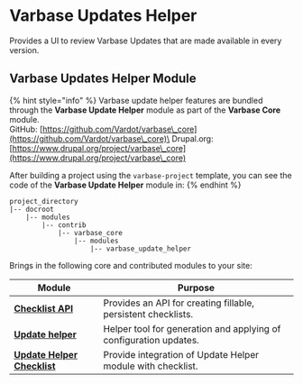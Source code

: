 # Varbase Updates Helper

Provides a UI to review Varbase Updates that are made available in every version.

## Varbase Updates Helper Module <a href="#varbase-tour-module" id="varbase-tour-module"></a>

{% hint style="info" %}
Varbase update helper features are bundled through the **Varbase Update Helper** module as part of the **Varbase Core** module.\
GitHub: [https://github.com/Vardot/varbase\_core](https://github.com/Vardot/varbase\_core)\
Drupal.org: [https://www.drupal.org/project/varbase\_core](https://www.drupal.org/project/varbase\_core)

After building a project using the `varbase-project` template, you can see the code of the **Varbase Update Helper** module in:
{% endhint %}

```
project_directory
|-- docroot
    |-- modules
        |-- contrib
            |-- varbase_core
                |-- modules
                    |-- varbase_update_helper
```

Brings in the following core and contributed modules to your site:

| Module                                                                       | Purpose                                                           |
| ---------------------------------------------------------------------------- | ----------------------------------------------------------------- |
| [**Checklist API**](https://www.drupal.org/project/checklistapi)             | Provides an API for creating fillable, persistent checklists.     |
| [**Update helper**](https://www.drupal.org/project/update\_helper)           | Helper tool for generation and applying of configuration updates. |
| [**Update Helper Checklist**](https://www.drupal.org/project/update\_helper) | Provide integration of Update Helper module with checklist.       |
